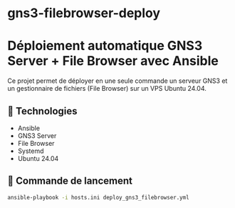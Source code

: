 # gns3-filebrowser-deploy

# Déploiement automatique GNS3 Server + File Browser avec Ansible

Ce projet permet de déployer en une seule commande un serveur GNS3 et un gestionnaire de fichiers (File Browser) sur un VPS Ubuntu 24.04.

## 🔧 Technologies
- Ansible
- GNS3 Server
- File Browser
- Systemd
- Ubuntu 24.04

## 🚀 Commande de lancement
```bash
ansible-playbook -i hosts.ini deploy_gns3_filebrowser.yml
